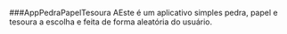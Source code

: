 ###AppPedraPapelTesoura
AEste é um aplicativo simples pedra, papel e tesoura a escolha e feita de forma aleatória do usuário.

